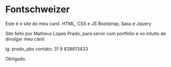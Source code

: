 # Fontschweizer
Este é o site do meu canil.
HTML, CSS e JS
Bootstrap, Sass e Jquery


Site feito por Matheus Lopes Prado, para servir com portfolio e no intuito de divulgar 
meu canil.


ig: prado_pbs
contato: 31 9 838613433


Obrigado.
